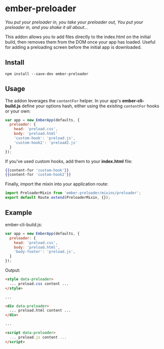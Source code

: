# ember-preloader

*You put your preloader in, you take your preloader out, You put your preloader in, and you shake it all about...*

This addon allows you to add files directly to the index.html on the initial build, then removes them from the DOM once your app has loaded. Useful for adding a preloading screen before the initial app is downloaded.

## Install
```
npm install --save-dev ember-preloader
```

## Usage

The addon leverages the `contentFor` helper. In your app's **ember-cli-build.js** define your options hash, either using the existing `contentFor` hooks or your own:

```js
var app = new EmberApp(defaults, {
  preloader: {
    head: 'preload.css',
    body: 'preload.html'
    'custom-hook': 'preload.js',
    'custom-hook2': 'preload2.js'
  }
});
```

If you've used custom hooks, add them to your **index.html** file:

```hbs
{{content-for 'custom-hook'}}
{{content-for 'custom-hook2'}}
```

Finally, import the mixin into your application route:

```js
import PreloaderMixin from 'ember-preloader/mixins/preloader';
export default Route.extend(PreloaderMixin, {});
```

## Example

ember-cli-build.js:

```js
var app = new EmberApp(defaults, {
  preloader: {
    head: 'preload.css',
    body: 'preload.html',
    'body-footer': 'preload.js',
  }
});
```

Output:
```html
<style data-preloader>
  ... preload.css content ...
</style>

...

<div data-preloader>
  ... preload.html content ...
</div>

...

<script data-preloader>
  ... preload.js content ... 
</script>
```
